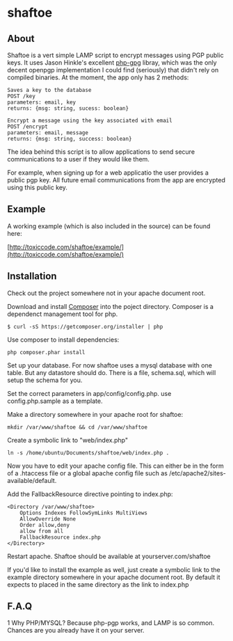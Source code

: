 shaftoe
=======

About
-----
Shaftoe is a vert simple LAMP script to encrypt messages using PGP public keys. It uses Jason Hinkle's excellent
[php-gpg](https://github.com/jasonhinkle/php-gpg) libray, which was the only decent openpgp implementation I could find (seriously) that didn't rely on compiled binaries. At the moment, the app only has 2 methods:
    
    Saves a key to the database
    POST /key
    parameters: email, key
    returns: {msg: string, sucess: boolean}
    
    Encrypt a message using the key associated with email
    POST /encrypt
    parameters: email, message
    returns: {msg: string, success: boolean}

The idea behind this script is to allow applications to send secure communications to a user if they
would like them. 

For example, when signing up for a web applicatio the user provides a public pgp key. All future email communications from the app are encrypted using this public key.

Example
-------
A working example (which is also included in the source) can be found here:

[http://toxiccode.com/shaftoe/example/](http://toxiccode.com/shaftoe/example/)

Installation
------------
Check out the project somewhere not in your apache document root.

Download and install [Composer](http://getcomposer.org/) into the poject directory. Composer is a dependenct management tool for php.

`$ curl -sS https://getcomposer.org/installer | php`

Use composer to install dependencies:

`php composer.phar install`

Set up your database. For now shaftoe uses a mysql database with one table. But any datastore should do. There is a file, schema.sql, which will setup the schema for you. 

Set the correct parameters in app/config/config.php. use config.php.sample as a template.

Make a directory somewhere in your apache root for shaftoe:

`mkdir /var/www/shaftoe && cd /var/www/shaftoe`

Create a symbolic link to "web/index.php"

`ln -s /home/ubuntu/Documents/shaftoe/web/index.php .`

Now you have to edit your apache config file. This can either be in the form of a .htaccess file or a global apache config file such as /etc/apache2/sites-available/default.

Add the FallbackResource directive pointing to index.php:

    <Directory /var/www/shaftoe>
        Options Indexes FollowSymLinks MultiViews
        AllowOverride None
        Order allow,deny
        allow from all
        FallbackResource index.php
    </Directory>

Restart apache. Shaftoe should be available at yourserver.com/shaftoe

If you'd like to install the example as well, just create a symbolic link to the example directory somewhere in your apache document root. By default it expects to placed in the same directory as the link to index.php

F.A.Q
-----

1   Why PHP/MYSQL?
    Because php-pgp works, and LAMP is so common. Chances are you already have it on your server.

